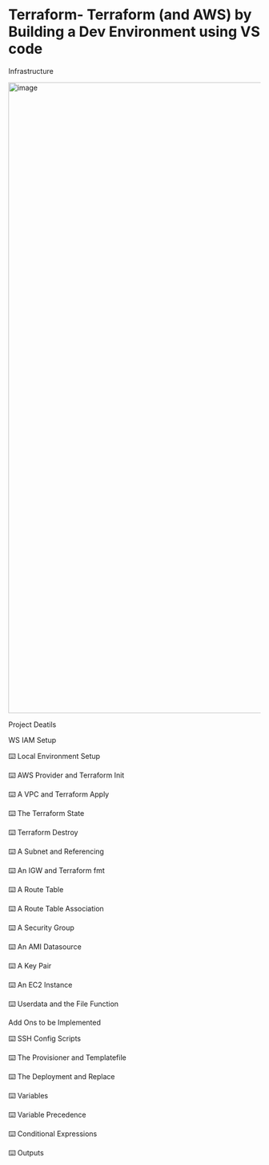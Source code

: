 # Terraform- Terraform (and AWS) by Building a Dev Environment using VS code 

Infrastructure 


<img width="1258" alt="image" src="https://user-images.githubusercontent.com/89960922/164234121-7741c96a-3703-4fe4-be92-67e046b29eef.png">


Project Deatils 

WS IAM Setup

⌨️ Local Environment Setup

⌨️ AWS Provider and Terraform Init

⌨️ A VPC and Terraform Apply

⌨️ The Terraform State

⌨️ Terraform Destroy

⌨️ A Subnet and Referencing

⌨️ An IGW and Terraform fmt

⌨️ A Route Table

⌨️ A Route Table Association

⌨️ A Security Group

⌨️ An AMI Datasource

⌨️ A Key Pair

⌨️ An EC2 Instance

⌨️ Userdata and the File Function

Add Ons to be Implemented 

⌨️ SSH Config Scripts

⌨️ The Provisioner and Templatefile

⌨️ The Deployment and Replace

⌨️ Variables

⌨️ Variable Precedence

⌨️ Conditional Expressions

⌨️ Outputs
